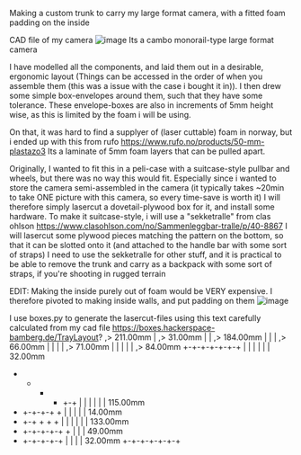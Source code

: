 Making a custom trunk to carry my large format camera, with a fitted foam padding on the inside

CAD file of my camera 
![image](https://github.com/user-attachments/assets/add5209d-44c2-4111-9af3-86e1e899c17b)
Its a cambo monorail-type large format camera

I have modelled all the components, and laid them out in a desirable, ergonomic layout (Things can be accessed in the order of when you assemble them (this was a issue with the case i bought it in)).
I then drew some simple box-envelopes around them, such that they have some tolerance. These envelope-boxes are also in increments of 5mm height wise, as this is limited by the foam i will be using.

On that, it was hard to find a supplyer of (laser cuttable) foam in norway, but i ended up with this from rufo
https://www.rufo.no/products/50-mm-plastazo3
Its a laminate of 5mm foam layers that can be pulled apart.

Originally, I wanted to fit this in a peli-case with a suitcase-style pullbar and wheels, but there was no way this would fit. Especially since i wanted to store the camera semi-assembled in the camera (it typically takes ~20min to take ONE picture with this camera, so every time-save is worth it)
I will therefore simply lasercut a dovetail-plywood box for it, and install some hardware.
To make it suitcase-style, i will use a "sekketralle" from clas ohlson
https://www.clasohlson.com/no/Sammenleggbar-tralle/p/40-8867
I will lasercut some plywood pieces matching the pattern on the bottom, so that it can be slotted onto it (and attached to the handle bar with some sort of straps) I need to use the sekketralle for other stuff, and it is practical to be able to remove the trunk and carry as a backpack with some sort of straps, if you're shooting in rugged terrain


EDIT: Making the inside purely out of foam would be VERY expensive. I therefore pivoted to making inside walls, and put padding on them 
![image](https://github.com/user-attachments/assets/ac27a6ac-4c31-41f5-b760-39f09100990a)

I use boxes.py to generate the lasercut-files using this text carefully calculated from my cad file
https://boxes.hackerspace-bamberg.de/TrayLayout?
 ,> 211.00mm
 | ,> 31.00mm
 | | ,> 184.00mm
 | | | ,> 66.00mm
 | | | | ,> 71.00mm
 | | | | | ,> 84.00mm
+-+-+-+-+-+-+
|   | | | | |  32.00mm
+   + + + +-+
|   | | | | |  115.00mm
+   +-+-+-+ +
|   | |   | |  14.00mm
+ +-+ +   + +
| | | |   | |  133.00mm
+ +-+-+-+-+ +
|         | |  49.00mm
+   +-+-+-+-+
|   |     | |  32.00mm
+-+-+-+-+-+-+
